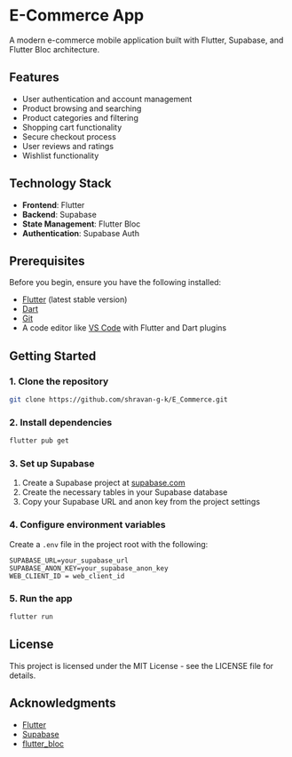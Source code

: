 # E-Commerce App

A modern e-commerce mobile application built with Flutter, Supabase, and Flutter Bloc architecture.

## Features

- User authentication and account management
- Product browsing and searching
- Product categories and filtering
- Shopping cart functionality
- Secure checkout process
- User reviews and ratings
- Wishlist functionality

## Technology Stack

- **Frontend**: Flutter
- **Backend**: Supabase
- **State Management**: Flutter Bloc
- **Authentication**: Supabase Auth

## Prerequisites

Before you begin, ensure you have the following installed:
- [Flutter](https://flutter.dev/docs/get-started/install) (latest stable version)
- [Dart](https://dart.dev/get-dart)
- [Git](https://git-scm.com/)
- A code editor like [VS Code](https://code.visualstudio.com/) with Flutter and Dart plugins

## Getting Started

### 1. Clone the repository

```bash
git clone https://github.com/shravan-g-k/E_Commerce.git
```

### 2. Install dependencies

```bash
flutter pub get
```

### 3. Set up Supabase

1. Create a Supabase project at [supabase.com](https://supabase.com)
2. Create the necessary tables in your Supabase database
3. Copy your Supabase URL and anon key from the project settings

### 4. Configure environment variables

Create a `.env` file in the project root with the following:

```
SUPABASE_URL=your_supabase_url
SUPABASE_ANON_KEY=your_supabase_anon_key
WEB_CLIENT_ID = web_client_id
```

### 5. Run the app

```bash
flutter run
```

## License

This project is licensed under the MIT License - see the LICENSE file for details.

## Acknowledgments

- [Flutter](https://flutter.dev/)
- [Supabase](https://supabase.com/)
- [flutter_bloc](https://pub.dev/packages/flutter_bloc)